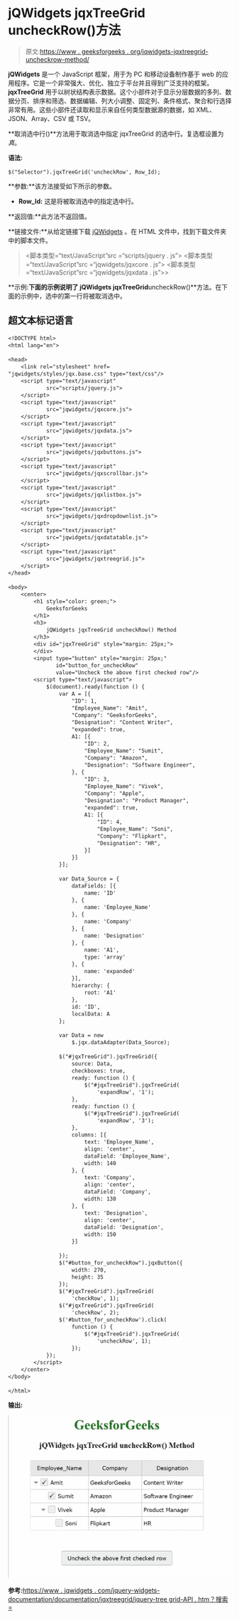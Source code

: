 # jQWidgets jqxTreeGrid uncheckRow()方法

> 原文:[https://www . geeksforgeeks . org/jqwidgets-jqxtreegrid-uncheckrow-method/](https://www.geeksforgeeks.org/jqwidgets-jqxtreegrid-uncheckrow-method/)

**jQWidgets** 是一个 JavaScript 框架，用于为 PC 和移动设备制作基于 web 的应用程序。它是一个非常强大、优化、独立于平台并且得到广泛支持的框架。 **jqxTreeGrid** 用于以树状结构表示数据。这个小部件对于显示分层数据的多列、数据分页、排序和筛选、数据编辑、列大小调整、固定列、条件格式、聚合和行选择非常有用。这些小部件还读取和显示来自任何类型数据源的数据，如 XML、JSON、Array、CSV 或 TSV。

**取消选中行()**方法用于取消选中指定 jqxTreeGrid 的选中行。复选框设置为*真*。

**语法:**

```
$("Selector").jqxTreeGrid('uncheckRow', Row_Id);
```

**参数:**该方法接受如下所示的参数。

*   **Row_Id:** 这是将被取消选中的指定选中行。

**返回值:**此方法不返回值。

**链接文件:**从给定链接下载 [jQWidgets](https://www.jqwidgets.com/download/) 。在 HTML 文件中，找到下载文件夹中的脚本文件。

> <link rel="”stylesheet”" href="”jqwidgets/styles/jqx.base.css”" type="”text/css”">
> <脚本类型=“text/JavaScript”src =“scripts/jquery . js”></脚本>
> <脚本类型=“text/JavaScript”src =“jqwidgets/jqxcore . js”></脚本>
> <脚本类型=“text/JavaScript”src =“jqwidgets/jqxdata . js”>>

**示例:**下面的示例说明了 jQWidgets jqxTreeGrid**uncheckRow()**方法。在下面的示例中，选中的第一行将被取消选中。

## 超文本标记语言

```
<!DOCTYPE html>
<html lang="en">

<head>
    <link rel="stylesheet" href=
"jqwidgets/styles/jqx.base.css" type="text/css"/>
    <script type="text/javascript" 
            src="scripts/jquery.js">
    </script>
    <script type="text/javascript" 
            src="jqwidgets/jqxcore.js">
    </script>
    <script type="text/javascript" 
            src="jqwidgets/jqxdata.js">
    </script>
    <script type="text/javascript" 
            src="jqwidgets/jqxbuttons.js">
    </script>
    <script type="text/javascript" 
            src="jqwidgets/jqxscrollbar.js">
    </script>
    <script type="text/javascript" 
            src="jqwidgets/jqxlistbox.js">
    </script>
    <script type="text/javascript" 
            src="jqwidgets/jqxdropdownlist.js">
    </script>
    <script type="text/javascript" 
            src="jqwidgets/jqxdatatable.js">
    </script>
    <script type="text/javascript" 
            src="jqwidgets/jqxtreegrid.js">
    </script>
</head>

<body>
    <center>
        <h1 style="color: green;">
            GeeksforGeeks
        </h1>
        <h3>
            jQWidgets jqxTreeGrid uncheckRow() Method
        </h3>
        <div id="jqxTreeGrid" style="margin: 25px;">
        </div>
        <input type="button" style="margin: 25px;" 
               id="button_for_uncheckRow"
               value="Uncheck the above first checked row"/>
        <script type="text/javascript">
            $(document).ready(function () {
                var A = [{
                    "ID": 1,
                    "Employee_Name": "Amit",
                    "Company": "GeeksforGeeks",
                    "Designation": "Content Writer",
                    "expanded": true,
                    A1: [{
                        "ID": 2,
                        "Employee_Name": "Sumit",
                        "Company": "Amazon",
                        "Designation": "Software Engineer",
                    }, {
                        "ID": 3,
                        "Employee_Name": "Vivek",
                        "Company": "Apple",
                        "Designation": "Product Manager",
                        "expanded": true,
                        A1: [{
                            "ID": 4,
                            "Employee_Name": "Soni",
                            "Company": "Flipkart",
                            "Designation": "HR",
                        }]
                    }]
                }];

                var Data_Source = {
                    dataFields: [{
                        name: 'ID'
                    }, {
                        name: 'Employee_Name'
                    }, {
                        name: 'Company'
                    }, {
                        name: 'Designation'
                    }, {
                        name: 'A1',
                        type: 'array'
                    }, {
                        name: 'expanded'
                    }],
                    hierarchy: {
                        root: 'A1'
                    },
                    id: 'ID',
                    localData: A
                };

                var Data = new
                    $.jqx.dataAdapter(Data_Source);

                $("#jqxTreeGrid").jqxTreeGrid({
                    source: Data,
                    checkboxes: true,
                    ready: function () {
                        $("#jqxTreeGrid").jqxTreeGrid(
                            'expandRow', '1');
                    },
                    ready: function () {
                        $("#jqxTreeGrid").jqxTreeGrid(
                            'expandRow', '3');
                    },
                    columns: [{
                        text: 'Employee_Name',
                        align: 'center',
                        dataField: 'Employee_Name',
                        width: 140
                    }, {
                        text: 'Company',
                        align: 'center',
                        dataField: 'Company',
                        width: 130
                    }, {
                        text: 'Designation',
                        align: 'center',
                        dataField: 'Designation',
                        width: 150
                    }]

                });
                $("#button_for_uncheckRow").jqxButton({
                    width: 270,
                    height: 35
                });
                $("#jqxTreeGrid").jqxTreeGrid(
                    'checkRow', 1);
                $("#jqxTreeGrid").jqxTreeGrid(
                    'checkRow', 2);
                $('#button_for_uncheckRow').click(
                    function () {
                        $("#jqxTreeGrid").jqxTreeGrid(
                            'uncheckRow', 1);
                    });
            });
        </script>
    </center>
</body>

</html>
```

**输出:**

![](img/d732c287333efbbc7658168fbb09174e.png)

**参考:**[https://www . jqwidgets . com/jquery-widgets-documentation/documentation/jqxtreegrid/jquery-tree grid-API . htm？搜索=](https://www.jqwidgets.com/jquery-widgets-documentation/documentation/jqxtreegrid/jquery-treegrid-api.htm?search=)
